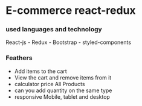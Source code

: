 <h1>E-commerce react-redux</h1>

<h3>used languages and technology</h3>
<p>React-js - Redux - Bootstrap - styled-components </p>


<h3>Feathers</h3>
<ul>
  <li>Add items to the cart</li>
  <li>View the cart and remove items from it</li>
  <li>calculator price All Products</li>
  <li>can you add quantity on the same type</li>
  <li>responsive Mobile, tablet and desktop </li>
</ul>
